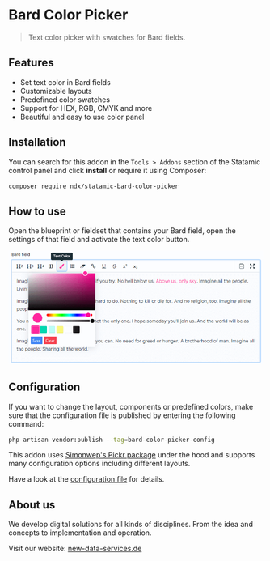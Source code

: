 <!-- statamic:hide -->

# Bard Color Picker

<!-- /statamic:hide -->

> Text color picker with swatches for Bard fields.

## Features

- Set text color in Bard fields
- Customizable layouts
- Predefined color swatches
- Support for HEX, RGB, CMYK and more
- Beautiful and easy to use color panel

## Installation

You can search for this addon in the `Tools > Addons` section of the Statamic control panel and click **install** or require it using Composer:

``` bash
composer require ndx/statamic-bard-color-picker
```

## How to use

Open the blueprint or fieldset that contains your Bard field, open the settings of that field and activate the text color button. 

![Preview of open text color panel](preview.png "Text color panel")

## Configuration

If you want to change the layout, components or predefined colors, make sure that the configuration file is published by entering the following command:

``` bash
php artisan vendor:publish --tag=bard-color-picker-config
```

This addon uses [Simonwep's Pickr package](https://github.com/Simonwep/pickr) under the hood and supports many configuration options including different layouts.

Have a look at the [configuration file](config/bard-color-picker.php) for details.

## About us

We develop digital solutions for all kinds of disciplines. From the idea and concepts to implementation and operation.

Visit our website: [new-data-services.de](https://new-data-services.de/)
